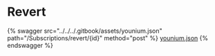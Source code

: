 # Revert

{% swagger src="../../../.gitbook/assets/younium.json" path="/Subscriptions/revert/{id}" method="post" %}
[younium.json](../../../.gitbook/assets/younium.json)
{% endswagger %}
